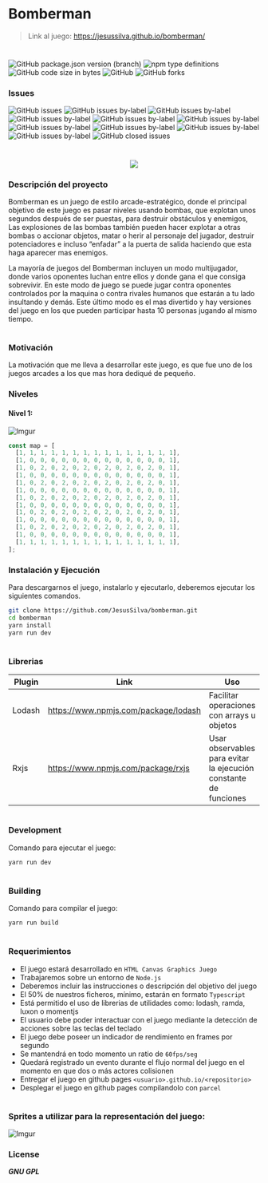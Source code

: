 # Bomberman 
>Link al juego: https://jesussilva.github.io/bomberman/
#

![GitHub package.json version (branch)](https://img.shields.io/github/package-json/v/jesussilva/bomberman/main?color=blue&style=for-the-badge)
![npm type definitions](https://img.shields.io/npm/types/typescript?logo=typescript&logoColor=white&style=for-the-badge)
![GitHub code size in bytes](https://img.shields.io/github/languages/code-size/jesussilva/bomberman?color=blueviolet&label=CODE%20SIZE&logo=github&style=for-the-badge)
![GitHub](https://img.shields.io/github/license/jesussilva/bomberman?logo=linux&logoColor=white&style=for-the-badge)
![GitHub forks](https://img.shields.io/github/forks/jesussilva/bomberman?color=success&logo=github&logoColor=white&style=for-the-badge)

### Issues
![GitHub issues](https://img.shields.io/github/issues/jesussilva/bomberman?logo=github&style=for-the-badge)
![GitHub issues by-label](https://img.shields.io/github/issues/jesussilva/bomberman/report?color=DE874C&logo=github&style=for-the-badge)
![GitHub issues by-label](https://img.shields.io/github/issues/jesussilva/bomberman/epic?color=FB6942&logo=github&style=for-the-badge)
![GitHub issues by-label](https://img.shields.io/github/issues/jesussilva/bomberman/zero-energy?color=B1BF22&logo=github&style=for-the-badge)
![GitHub issues by-label](https://img.shields.io/github/issues/jesussilva/bomberman/low-energy?color=FB6942&logo=github&style=for-the-badge)
![GitHub issues by-label](https://img.shields.io/github/issues/jesussilva/bomberman/middle-energy?color=135DE3&logo=github&style=for-the-badge)
![GitHub issues by-label](https://img.shields.io/github/issues/jesussilva/bomberman/high-energy?color=A932F7&logo=github&style=for-the-badge)
![GitHub issues by-label](https://img.shields.io/github/issues/jesussilva/bomberman/bug?color=d73a4a&logo=github&style=for-the-badge)
![GitHub issues by-label](https://img.shields.io/github/issues/jesussilva/bomberman/help-wanted?color=008672&logo=github&style=for-the-badge)
![GitHub issues by-label](https://img.shields.io/github/issues/jesussilva/bomberman/question?color=d876e3&logo=github&style=for-the-badge)
![GitHub closed issues](https://img.shields.io/github/issues-closed/jesussilva/bomberman?color=yellow&logo=github&style=for-the-badge)
#

<p align="center">
  <img src="https://i.imgur.com/pzgW3ht.png">
</p>


### Descripción del proyecto
Bomberman es un juego de estilo arcade-estratégico, donde el principal objetivo de este juego es pasar niveles usando bombas, que explotan unos segundos después de ser puestas, para destruir obstáculos y enemigos, Las explosiones de las bombas también pueden hacer explotar a otras bombas o accionar objetos, matar o herir al personaje del jugador, destruir potenciadores e incluso “enfadar” a la puerta de salida haciendo que esta haga aparecer mas enemigos.

La mayoría de juegos del Bomberman incluyen un modo multijugador, donde varios oponentes luchan entre ellos y donde gana el que consiga sobrevivir. En este modo de juego se puede jugar contra oponentes controlados por la maquina o contra rivales humanos que estarán a tu lado insultando y demás. Este último modo es el mas divertido y hay versiones del juego en los que pueden participar hasta 10 personas jugando al mismo tiempo.
#

### Motivación
La motivación que me lleva a desarrollar este juego, es que fue uno de los juegos arcades a los que mas hora dediqué de pequeño. 

### Niveles
#### Nivel 1:
![Imgur](https://i.imgur.com/mfpXof9.png)

```js
const map = [
  [1, 1, 1, 1, 1, 1, 1, 1, 1, 1, 1, 1, 1, 1, 1],
  [1, 0, 0, 0, 0, 0, 0, 0, 0, 0, 0, 0, 0, 0, 1],
  [1, 0, 2, 0, 2, 0, 2, 0, 2, 0, 2, 0, 2, 0, 1],
  [1, 0, 0, 0, 0, 0, 0, 0, 0, 0, 0, 0, 0, 0, 1],
  [1, 0, 2, 0, 2, 0, 2, 0, 2, 0, 2, 0, 2, 0, 1],
  [1, 0, 0, 0, 0, 0, 0, 0, 0, 0, 0, 0, 0, 0, 1],
  [1, 0, 2, 0, 2, 0, 2, 0, 2, 0, 2, 0, 2, 0, 1],
  [1, 0, 0, 0, 0, 0, 0, 0, 0, 0, 0, 0, 0, 0, 1],
  [1, 0, 2, 0, 2, 0, 2, 0, 2, 0, 2, 0, 2, 0, 1],
  [1, 0, 0, 0, 0, 0, 0, 0, 0, 0, 0, 0, 0, 0, 1],
  [1, 0, 2, 0, 2, 0, 2, 0, 2, 0, 2, 0, 2, 0, 1],
  [1, 0, 0, 0, 0, 0, 0, 0, 0, 0, 0, 0, 0, 0, 1],
  [1, 1, 1, 1, 1, 1, 1, 1, 1, 1, 1, 1, 1, 1, 1],
];
```



### Instalación y Ejecución
Para descargarnos el juego, instalarlo y ejecutarlo, deberemos ejecutar los siguientes comandos.

```sh
git clone https://github.com/JesusSilva/bomberman.git
cd bomberman
yarn install
yarn run dev
```
#

### Librerias

| Plugin | Link | Uso |
| ------ | ------ | ------ |
| Lodash | https://www.npmjs.com/package/lodash | Facilitar operaciones con arrays u objetos                       |
| Rxjs   | https://www.npmjs.com/package/rxjs   | Usar observables para evitar la ejecución constante de funciones |
#

### Development
Comando para ejecutar el juego:

```sh
yarn run dev
```
#

### Building

Comando para compilar el juego:

```sh
yarn run build
```
#

### Requerimientos
- El juego estará desarrollado en `HTML Canvas Graphics Juego`
- Trabajaremos sobre un entorno de `Node.js` 
- Deberemos incluir las instrucciones o descripción del objetivo del juego
- El 50% de nuestros ficheros, mínimo, estarán en formato `Typescript` 
- Está permitido el uso de librerias de utilidades como: lodash, ramda, luxon o momentjs
- El usuario debe poder interactuar con el juego mediante la detección de acciones sobre las teclas del teclado
- El juego debe poseer un indicador de rendimiento en frames por segundo
- Se mantendrá en todo momento un ratio de `60fps/seg`
- Quedará registrado un evento durante el flujo normal del juego en el momento en que dos o más actores colisionen
- Entregar el juego en github pages `<usuario>.github.io/<repositorio>`
- Desplegar el juego en github pages compilandolo con `parcel`

#
### Sprites a utilizar para la representación del juego:
![Imgur](https://i.imgur.com/nXofEnQ.png)

### License
***GNU GPL***
